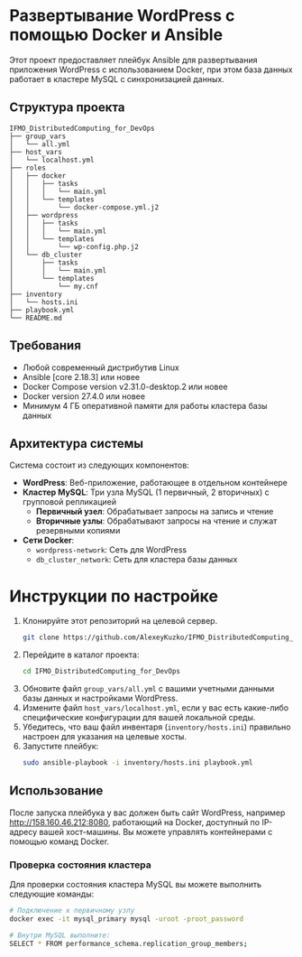 # Развертывание WordPress с помощью Docker и Ansible
Этот проект предоставляет плейбук Ansible для развертывания приложения WordPress с использованием Docker, при этом база данных работает в кластере MySQL с синхронизацией данных.

## Структура проекта
```
IFMO_DistributedComputing_for_DevOps
├── group_vars
│   └── all.yml
├── host_vars
│   └── localhost.yml
├── roles
│   ├── docker
│   │   ├── tasks
│   │   │   └── main.yml
│   │   └── templates
│   │       └── docker-compose.yml.j2
│   ├── wordpress
│   │   ├── tasks
│   │   │   └── main.yml
│   │   └── templates
│   │       └── wp-config.php.j2
│   └── db_cluster
│       ├── tasks
│       │   └── main.yml
│       └── templates
│           └── my.cnf
├── inventory
│   └── hosts.ini
├── playbook.yml
└── README.md
```

## Требования
- Любой современный дистрибутив Linux
- Ansible [core 2.18.3] или новее
- Docker Compose version v2.31.0-desktop.2 или новее
- Docker version 27.4.0 или новее
- Минимум 4 ГБ оперативной памяти для работы кластера базы данных

## Архитектура системы
Система состоит из следующих компонентов:
- **WordPress**: Веб-приложение, работающее в отдельном контейнере
- **Кластер MySQL**: Три узла MySQL (1 первичный, 2 вторичных) с групповой репликацией
  - **Первичный узел**: Обрабатывает запросы на запись и чтение
  - **Вторичные узлы**: Обрабатывают запросы на чтение и служат резервными копиями
- **Сети Docker**: 
  - `wordpress-network`: Сеть для WordPress
  - `db_cluster_network`: Сеть для кластера базы данных

# Инструкции по настройке
1. Клонируйте этот репозиторий на целевой сервер.
   ``` bash
   git clone https://github.com/AlexeyKuzko/IFMO_DistributedComputing_for_DevOps.git
   ```
2. Перейдите в каталог проекта:
   ``` bash
   cd IFMO_DistributedComputing_for_DevOps
   ```
3. Обновите файл `group_vars/all.yml` с вашими учетными данными базы данных и настройками WordPress.
4. Измените файл `host_vars/localhost.yml`, если у вас есть какие-либо специфические конфигурации для вашей локальной среды.
5. Убедитесь, что ваш файл инвентаря (`inventory/hosts.ini`) правильно настроен для указания на целевые хосты.
6. Запустите плейбук:
   ``` bash
   sudo ansible-playbook -i inventory/hosts.ini playbook.yml
   ```

## Использование
После запуска плейбука у вас должен быть сайт WordPress, например http://158.160.46.212:8080, работающий на Docker, доступный по IP-адресу вашей хост-машины. Вы можете управлять контейнерами с помощью команд Docker.

### Проверка состояния кластера
Для проверки состояния кластера MySQL вы можете выполнить следующие команды:

```bash
# Подключение к первичному узлу
docker exec -it mysql_primary mysql -uroot -proot_password

# Внутри MySQL выполните:
SELECT * FROM performance_schema.replication_group_members;
```